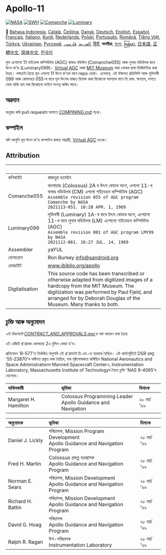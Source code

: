 # Apollo-11

[![NASA][1]][2]
[![SWH]][SWH_URL]
[![Comanche]][ComancheMilestone]
[![Luminary]][LuminaryMilestone]

🎌
[Bahasa Indonesia][ID],
[Català][CA],
[Čeština][CZ],
[Dansk][DA],
[Deutsch][DE],
[English][EN],
[Español][ES],
[Français][FR],
[Italiano][IT],
[Kurdi][KU],
[Nederlands][NL],
[Polski][PL],
[Português][PT_BR],
[Română][RO],
[Tiếng Việt][VI],
[Türkçe][TR],
[Ukrainian][UA],
[Русский][RU],
[العربية][AR],
[فارسی][FA],
[हिंदी][HI_IN],
**অসমীয়া**,
[বাংলা][BD_BN],
[မြန်မာ][MM],
[日本語][JA],
[正體中文][ZH_TW],
[简体中文][ZH_CN],
[한국어][KO_KR]

[AR]:README.ar.md
[AS_IN]:README.as_in.md
[BD_BN]:README.bd_bn.md
[CA]:README.ca.md
[CZ]:README.cz.md
[DA]:README.da.md
[DE]:README.de.md
[EN]:README.md
[ES]:README.es.md
[FA]:README.fa.md
[FR]:README.fr.md
[HI_IN]:README.hi_in.md
[ID]:README.id.md
[IT]:README.it.md
[JA]:README.ja.md
[KO_KR]:README.ko_kr.md
[KU]:README.ku.md
[MM]:README.mm.md
[PL]:README.pl.md
[PT_BR]:README.pt_br.md
[RO]:README.ro.md
[RU]:README.ru.md
[TR]:README.tr.md
[UA]:README.ua.md
[VI]:README.vi.md
[ZH_CN]:README.zh_cn.md
[ZH_TW]:README.zh_tw.md
[NL]:README.nl.md

মূল এপোলো 11 গাইডেন্স কম্পিউটাৰ (AGC) কমাণ্ড মডিউল (Comanche055) আৰু লুনাৰ মডিউলৰ বাবে উৎস ক'ড (Luminary099)। [Virtual AGC][3] আৰু [MIT Museum][4] থকা লোকৰ দ্বাৰা ডিজিটাইজ কৰা হৈছে। লক্ষ্যটো হৈছে মূল এপলো 11 উৎস ক'ডৰ বাবে repo হোৱা। এনেদৰে, এই ভঁৰালত প্ৰতিলিপি আৰু লুমিনাৰী 099 আৰু কোমানচে 055-ৰ বাবে মূল উৎসৰ মাজত চিনাক্ত কৰা যিকোনো সমস্যাৰ বাবে পি.আৰ. স্বাগতম, লগতে মোৰ থাকি যাব পৰা যিকোনো ফাইল সংলগ্ন কৰিব পাৰে।

## অৱদান

অনুগ্ৰহ কৰি pull requestৰ আগতে [COMPINING.md][7] পঢ়ক।

## কম্পাইল

যদি আপুনি মূল উৎস ক'ড কম্পাইল কৰাত আগ্ৰহী, [Virtual AGC][8] চাওক।

## Attribution

&nbsp;         | &nbsp;
:------------- | :-----
কপিৰাইট       | ৰাজহুৱা ডমেইন
Comanche055    | কলোচাছ (Colossus) 2A ৰ উৎস কোডৰ অংশ, এপলো 11-ৰ কমাণ্ড মডিউলৰ (CM) এপলো গাইডেচন কম্পিউটাৰ (AGC)<br>`Assemble revision 055 of AGC program Comanche by NASA`<br>`2021113-051. 10:28 APR. 1, 1969`
Luminary099    | লুমিনাৰী (Luminary) 1A-ৰ বাবে উৎস কোডৰ অংশ, এপোলো 11-ৰ বাবে লুনাৰ মডিউলৰ (LM) এপোলো গাইডেচন কম্পিউটাৰ (AGC)<br>`Assemble revision 001 of AGC program LMY99 by NASA`<br>`2021112-061. 16:27 JUL. 14, 1969`
Assembler      | yaYUL
যোগাযোগ        | Ron Burkey <info@sandroid.org>
ৱেবছাইট        | www.ibiblio.org/apollo
Digitalisation | This source code has been transcribed or otherwise adapted from digitized images of a hardcopy from the MIT Museum. The digitization was performed by Paul Fjeld, and arranged for by Deborah Douglas of the Museum. Many thanks to both.

## চুক্তি আৰু অনুমোদন

*এই বিভাগটো [CONTRACT_AND_APPROVALS.agc]ৰ পৰা আহৰণ কৰা হৈছে*

এই এজিচি প্ৰ'গ্ৰামক কোলচাছ 2এ বুলিও কোৱা হ'ব।

প্ৰতিবেদন 'R-577'ত নিৰ্ধাৰিত অনুসৰি এই প্ৰ'গ্ৰামটো চি.এম.-ত ব্যৱহাৰ হৈছিল। এই কাৰ্য্যসূচীটো DSR প্ৰকল্প '55-23870'ৰ অধীনত প্ৰস্তুত কৰা হৈছিল, যাৰ পৃষ্ঠপোষকতা কৰিছিল National Aeronautics and Space Administrationৰ Manned Spacecraft Centerএ, Instrumentation Laboratory, Massachusetts Institute of Technologyৰ সৈতে চুক্তি 'NAS 9-4065'ৰ যোগেৰে।

দাখিলকাৰী             | ভূমিকা | দিনাংক
:------------------- | :--- | :---
Margaret H. Hamilton | Colossus Programming Leader<br>Apollo Guidance and Navigation | ২৮ মাৰ্চ '৬৯

অনুমোদক          | ভূমিকা | দিনাংক
:---------------- | :--- | :---
Daniel J. Lickly  | পৰিচালক, Mission Program Development<br>Apollo Guidance and Navigation Program | ২৮ মাৰ্চ '৬৯
Fred H. Martin    | Colossus প্ৰকল্প ব্যৱস্থাপক<br>Apollo Guidance and Navigation Program | ২৮ মাৰ্চ '৬৯
Norman E. Sears   | পৰিচালক, Mission Development<br>Apollo Guidance and Navigation Program | ২৮ মাৰ্চ '৬৯
Richard H. Battin | পৰিচালক, Mission Development<br>Apollo Guidance and Navigation Program | ২৮ মাৰ্চ '৬৯
David G. Hoag     | পৰিচালক<br>Apollo Guidance and Navigation Program | ২৮ মাৰ্চ '৬৯
Ralph R. Ragan    | উপ-পৰিচালক<br>Instrumentation Laboratory | ২৮ মাৰ্চ '৬৯

[CONTRACT_AND_APPROVALS.agc]:https://github.com/chrislgarry/Apollo-11/blob/master/Comanche055/CONTRACT_AND_APPROVALS.agc
[1]:https://flat.badgen.net/badge/NASA/Mission%20Overview/0B3D91
[2]:https://www.nasa.gov/mission_pages/apollo/missions/apollo11.html
[3]:http://www.ibiblio.org/apollo/
[4]:http://web.mit.edu/museum/
[5]:http://www.ibiblio.org/apollo/ScansForConversion/Luminary099/
[6]:http://www.ibiblio.org/apollo/ScansForConversion/Comanche055/
[7]:https://github.com/chrislgarry/Apollo-11/blob/master/CONTRIBUTING.md
[8]:https://github.com/rburkey2005/virtualagc
[SWH]:https://flat.badgen.net/badge/Software%20Heritage/Archive/0B3D91
[SWH_URL]:https://archive.softwareheritage.org/browse/origin/https://github.com/chrislgarry/Apollo-11/
[Comanche]:https://flat.badgen.net/github/milestones/chrislgarry/Apollo-11/1
[ComancheMilestone]:https://github.com/chrislgarry/Apollo-11/milestone/1
[Luminary]:https://flat.badgen.net/github/milestones/chrislgarry/Apollo-11/2
[LuminaryMilestone]:https://github.com/chrislgarry/Apollo-11/milestone/2
